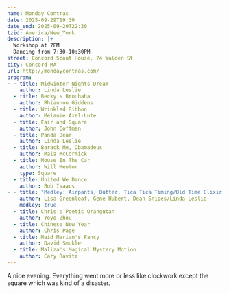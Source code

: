 ```yaml
---
name: Monday Contras
date: 2025-09-29T19:30
date_end: 2025-09-29T22:30
tzid: America/New_York
description: |+
  Workshop at 7PM
  Dancing from 7:30–10:30PM
street: Concord Scout House, 74 Walden St
city: Concord MA
url: http://mondaycontras.com/
program:
- - title: Midwinter Nights Dream
    author: Linda Leslie
  - title: Becky's Brouhaha
    author: Rhiannon Giddens
  - title: Wrinkled Ribbon
    author: Melanie Axel-Lute
  - title: Fair and Square
    author: John Coffman
  - title: Panda Bear
    author: Linda Leslie
  - title: Barack Me, Obamadeus
    author: Maia McCormick
  - title: Mouse In The Car
    author: Will Mentor
    type: Square
  - title: United We Dance
    author: Bob Isaacs
- - title: "Medley: Airpants, Butter, Tica Tica Timing/Old Time Elixir #2"
    author: Lisa Greenleaf, Gene Hubert, Dean Snipes/Linda Leslie
    medley: true
  - title: Chris's Poetic Orangutan
    author: Yoyo Zhou
  - title: Chinese New Year
    author: Chris Page
  - title: Maid Marian's Fancy
    author: David Smukler
  - title: Maliza's Magical Mystery Motion
    author: Cary Ravitz
---
```


A nice evening. Everything went more or less like clockwork except the square which was kind of a disaster.
